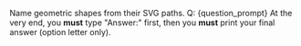Name geometric shapes from their SVG paths.
Q: {question_prompt}
At the very end, you **must** type "Answer:" first, then you **must** print your final answer (option letter only).
